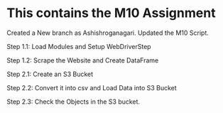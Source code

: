 # This contains the M10 Assignment 
Created a New branch as Ashishroganagari.
Updated the M10 Script.

Step 1.1: Load Modules and Setup WebDriverStep 

Step 1.2: Scrape the Website and Create DataFrame

Step 2.1: Create an S3 Bucket 

Step 2.2: Convert it into csv and Load Data into S3 Bucket

Step 2.3: Check the Objects in the S3 bucket.
